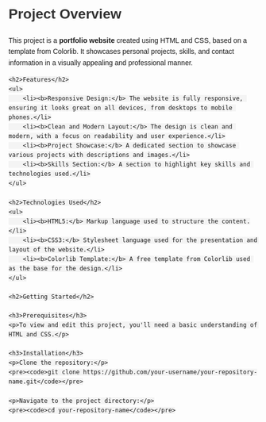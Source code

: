<!DOCTYPE html>
<html lang="en">
<head>
    <meta charset="UTF-8">
    <meta name="viewport" content="width=device-width, initial-scale=1.0">
    <title>Portfolio Website Overview</title>
    <style>
        body {
            font-family: Arial, sans-serif;
            line-height: 1.6;
            margin: 20px;
        }
        h1, h2, h3 {
            color: #333;
        }
        ul {
            margin: 10px 0;
        }
        code {
            background-color: #f4f4f4;
            padding: 2px 4px;
            border-radius: 4px;
        }
    </style>
</head>
<body>
    <h1>Project Overview</h1>
    <p>This project is a <b>portfolio website</b> created using HTML and CSS, based on a template from Colorlib. It showcases personal projects, skills, and contact information in a visually appealing and professional manner.</p>

    <h2>Features</h2>
    <ul>
        <li><b>Responsive Design:</b> The website is fully responsive, ensuring it looks great on all devices, from desktops to mobile phones.</li>
        <li><b>Clean and Modern Layout:</b> The design is clean and modern, with a focus on readability and user experience.</li>
        <li><b>Project Showcase:</b> A dedicated section to showcase various projects with descriptions and images.</li>
        <li><b>Skills Section:</b> A section to highlight key skills and technologies used.</li>
    </ul>

    <h2>Technologies Used</h2>
    <ul>
        <li><b>HTML5:</b> Markup language used to structure the content.</li>
        <li><b>CSS3:</b> Stylesheet language used for the presentation and layout of the website.</li>
        <li><b>Colorlib Template:</b> A free template from Colorlib used as the base for the design.</li>
    </ul>

    <h2>Getting Started</h2>

    <h3>Prerequisites</h3>
    <p>To view and edit this project, you'll need a basic understanding of HTML and CSS.</p>

    <h3>Installation</h3>
    <p>Clone the repository:</p>
    <pre><code>git clone https://github.com/your-username/your-repository-name.git</code></pre>
    
    <p>Navigate to the project directory:</p>
    <pre><code>cd your-repository-name</code></pre>
</body>
</html>
